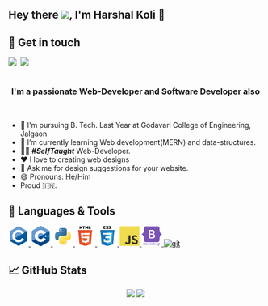 ## Hey there  ‍<img src="https://github.com/TheDudeThatCode/TheDudeThatCode/blob/master/Assets/Hi.gif" width="29px">, I'm Harshal Koli 🙋

## 🔗 Get in touch  <br/>
<a href="https://www.linkedin.com/in/harshal-koli-a7522018b/">
  <img align="left" width="24px" src="https://cdn.jsdelivr.net/npm/simple-icons@v3/icons/linkedin.svg"  />
</a>
<a href="mailto:harshalkoli2001@gmail.com">
  <img align="left" width="26px" src="https://cdn.jsdelivr.net/npm/simple-icons@v3/icons/gmail.svg" />
</a>

<br/>
<br/>
<h3 align="center">I'm a passionate Web-Developer and Software Developer also</h3>
<br/>

- 🌱 I'm pursuing B. Tech. Last Year at Godavari College of Engineering, Jalgaon
- 🌱 I’m currently learning Web development(MERN) and data-structures.
- 👨‍💻 ***#SelfTaught*** Web-Developer.
- ❤️ I love to creating web designs
- 💬 Ask me for design suggestions for your website.
- 😄 Pronouns: He/Him
- Proud 🇮🇳.


## 🔧 Languages & Tools
<p align="centre"> 
<a href="https://www.cprogramming.com/" target="_blank"> <img src="https://raw.githubusercontent.com/devicons/devicon/master/icons/c/c-original.svg" alt="c" width="40" height="40"/> </a> 
<a href="https://www.w3schools.com/cpp/" target="_blank"> <img src="https://raw.githubusercontent.com/devicons/devicon/master/icons/cplusplus/cplusplus-original.svg" alt="cplusplus" width="40" height="40"/> </a> 
<a href="https://www.python.org" target="_blank"> <img src="https://raw.githubusercontent.com/devicons/devicon/master/icons/python/python-original.svg" alt="python" width="40" height="40"/> </a> 
<a href="https://www.w3.org/html/" target="_blank"> <img src="https://raw.githubusercontent.com/devicons/devicon/master/icons/html5/html5-original-wordmark.svg" alt="html5" width="40" height="40"/> </a> 
<a href="https://www.w3schools.com/css/" target="_blank"> <img src="https://raw.githubusercontent.com/devicons/devicon/master/icons/css3/css3-original-wordmark.svg" alt="css3" width="40" height="40"/> </a>
<a href="https://developer.mozilla.org/en-US/docs/Web/JavaScript" target="_blank"> <img src="https://raw.githubusercontent.com/devicons/devicon/master/icons/javascript/javascript-original.svg" alt="javascript" width="40" height="40"/> </a> 
<a href="https://getbootstrap.com" target="_blank"> <img src="https://raw.githubusercontent.com/devicons/devicon/master/icons/bootstrap/bootstrap-plain-wordmark.svg" alt="bootstrap" width="40" height="40"/> </a> 
<a href="https://git-scm.com/" target="_blank"> <img src="https://www.vectorlogo.zone/logos/git-scm/git-scm-icon.svg" alt="git" width="40" height="40"/> </a> 


## &#x1f4c8; GitHub Stats


<p align="center">
  <img width="48%" src="https://github-readme-stats.vercel.app/api?username=Harshal1231&show_icons=true&theme=chartreuse-dark" />
  <img width="48%" src="https://github-readme-streak-stats.herokuapp.com/?user=Harshal1231&theme=blue-green" />
</p>
